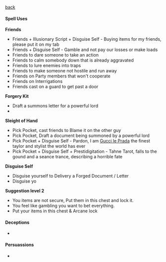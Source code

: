 [back](../Character.md)

#### Spell Uses

__Friends__
- Friends + Illusionary Script + Disguise Self - Buying items for my friends, please put it on my tab
- Friends + Disguise Self - Gamble and not pay our losses or make loads
- Friends to dare someone to take an action
- Friends to calm somebody down that is already aggravated
- Friends to lure enemies into traps
- Friends to make someone not hostile and run away
- Friends on Party members that won't cooperate
- Friends on Interrigations
- Friends cast on a guard to get past a door

__Forgery Kit__
- Draft a summons letter for a powerful lord
- 

__Sleight of Hand__ 
- Pick Pocket, cast friends to Blame it on the other guy
- Pick Pocket, Draft a document being summoned by a powerful lord
- Pick Pocket + Disguise Self - Pardon, I am [Gucci le Prada](https://github.com/bnikolaus/CurseOfStrahdNotes/blob/master/images/guccileprada.png) the finest taylor and stylist the world has ever
- Pick Pocket + Disguise Self + Prestidigitation - Tahne Tarot, falls to the gound and a seance trance, describing a horrible fate


__Disguise Self__
- Disguise yourself to Delivery a Forged Document / Letter
- Disguise yo

__Suggestion level 2__
- You items are not secure, Put them in this chest and lock it.
- You feel like gambling you want to bet everything.
- Put your items in this chest & Arcane lock
  
#### Deceptions
-

#### Persuassions
- 
